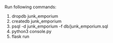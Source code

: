 Run following commands:
1) dropdb junk_emporium
2) createdb junk_emporium
3) psql -d junk_emporium -f db/junk_emporium.sql
4) python3 console.py
5) flask run


